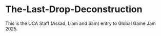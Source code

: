 # The-Last-Drop-Deconstruction
This is the UCA Staff (Assad, Liam and Sam) entry to Global Game Jam 2025.
